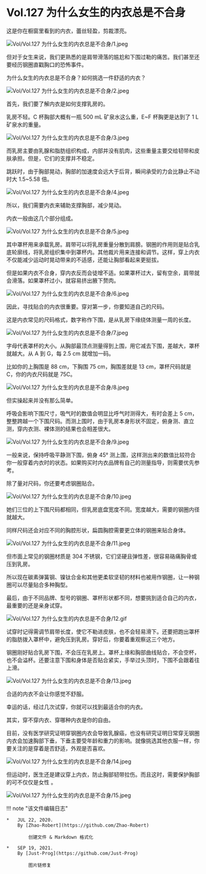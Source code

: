 # Vol.127 为什么女生的内衣总是不合身

这是你在橱窗里看到的内衣，蕾丝轻盈，剪裁漂亮。

![Vol/Vol.127 为什么女生的内衣总是不合身/1.jpeg](https://cdn.jsdelivr.net/gh/ipaperclip-icu/static/image/文字稿/Vol/Vol.127%20为什么女生的内衣总是不合身/1.jpeg)

但对于女生来说，我们更熟悉的是肩带滑落的尴尬和下围过勒的痛苦。我们甚至还要经历钢圈直戳胸口的恐怖事件。

为什么女生的内衣总是不合身？如何挑选一件舒适的内衣？

![Vol/Vol.127 为什么女生的内衣总是不合身/2.jpeg](https://cdn.jsdelivr.net/gh/ipaperclip-icu/static/image/文字稿/Vol/Vol.127%20为什么女生的内衣总是不合身/2.jpeg)

首先，我们要了解内衣是如何支撑乳房的。

乳房不轻。C 杯胸部大概有一瓶 500 mL 矿泉水这么重，E\~F 杯胸更是达到了 1 L 矿泉水的重量。

![Vol/Vol.127 为什么女生的内衣总是不合身/3.jpeg](https://cdn.jsdelivr.net/gh/ipaperclip-icu/static/image/文字稿/Vol/Vol.127%20为什么女生的内衣总是不合身/3.jpeg)

而乳房主要由乳腺和脂肪组织构成，内部并没有肌肉，这些重量主要交给韧带和皮肤承担。但是，它们的支撑并不稳定。

跳跃时，由于胸部晃动，胸部的加速度会远大于后背，瞬间承受的力会比静止不动时大 1.5\~5.58 倍。

![Vol/Vol.127 为什么女生的内衣总是不合身/4.jpeg](https://cdn.jsdelivr.net/gh/ipaperclip-icu/static/image/文字稿/Vol/Vol.127%20为什么女生的内衣总是不合身/4.jpeg)

所以，我们需要内衣来辅助支撑胸部，减少晃动。

内衣一般由这几个部分组成。

![Vol/Vol.127 为什么女生的内衣总是不合身/5.jpeg](https://cdn.jsdelivr.net/gh/ipaperclip-icu/static/image/文字稿/Vol/Vol.127%20为什么女生的内衣总是不合身/5.jpeg)

其中罩杯用来承载乳房。肩带可以将乳房重量分散到肩膀。钢圈的作用则是贴合乳底轮廓线，将乳房组织集中到罩杯内。其他裁片用来连接和调节。这样，穿上内衣不仅能减少运动时晃动带来的不适感，还能让胸部看起来更挺拔。

但是如果内衣不合身，穿内衣反而会徒增不适。如果罩杯过大，留有空余，肩带就会滑落。如果罩杯过小，就容易挤出腋下赘肉。

![Vol/Vol.127 为什么女生的内衣总是不合身/6.jpeg](https://cdn.jsdelivr.net/gh/ipaperclip-icu/static/image/文字稿/Vol/Vol.127%20为什么女生的内衣总是不合身/6.jpeg)

因此，寻找贴合的内衣很重要。穿对第一步，你要知道自己的尺码。

这是内衣常见的尺码格式，数字称作下围，是从乳房下缘绕体测量一周的长度。

![Vol/Vol.127 为什么女生的内衣总是不合身/7.jpeg](https://cdn.jsdelivr.net/gh/ipaperclip-icu/static/image/文字稿/Vol/Vol.127%20为什么女生的内衣总是不合身/7.jpeg)

字母代表罩杯的大小。从胸部最顶点测量得到上围，用它减去下围，差越大，罩杯就越大。从 A 到 G，每 2.5 cm 就增加一码。

比如你的上胸围是 88 cm，下胸围 75 cm，胸围差就是 13 cm，罩杯尺码就是 C，你的内衣尺码就是 75C。

![Vol/Vol.127 为什么女生的内衣总是不合身/8.jpeg](https://cdn.jsdelivr.net/gh/ipaperclip-icu/static/image/文字稿/Vol/Vol.127%20为什么女生的内衣总是不合身/8.jpeg)

但实操起来并没有那么简单。

呼吸会影响下围尺寸，吸气时的数值会明显比呼气时测得大，有时会差上 5 cm，整整跨越一个下围尺码。而测上围时，由于乳房本身形状不固定，俯身测、直立测，穿内衣测、裸体测的结果也会相差很大。

![Vol/Vol.127 为什么女生的内衣总是不合身/9.jpeg](https://cdn.jsdelivr.net/gh/ipaperclip-icu/static/image/文字稿/Vol/Vol.127%20为什么女生的内衣总是不合身/9.jpeg)

一般来说，保持呼吸平静测下围，俯身 45° 测上围，这样测出来的数值比较符合你一般穿着内衣时的状态。如果购买时内衣品牌有自己的测量指导，则需要优先参考。

除了量对尺码，你还要考虑钢圈贴合。

![Vol/Vol.127 为什么女生的内衣总是不合身/10.jpeg](https://cdn.jsdelivr.net/gh/ipaperclip-icu/static/image/文字稿/Vol/Vol.127%20为什么女生的内衣总是不合身/10.jpeg)

她们三位的上下围尺码都相同，但乳房底盘宽度不同。宽度越大，需要的钢圈内径就越大。

同样尺码还会对应不同的胸腔形状，扁圆胸腔需要更立体的钢圈来贴合身体。

![Vol/Vol.127 为什么女生的内衣总是不合身/11.jpeg](https://cdn.jsdelivr.net/gh/ipaperclip-icu/static/image/文字稿/Vol/Vol.127%20为什么女生的内衣总是不合身/11.jpeg)

但市面上常见的钢圈材质是 304 不锈钢，它们坚硬且弹性差，很容易硌痛胸骨或压到乳房。

所以现在碳素弹簧钢、镍钛合金和其他更柔软坚韧的材料也被用作钢圈，让一种钢圈可以尽量贴合多种胸型。

最后，由于不同品牌、型号的钢圈、罩杯形状都不同，想要挑到适合自己的内衣，最重要的还是亲身试穿。

![Vol/Vol.127 为什么女生的内衣总是不合身/12.gif](https://cdn.jsdelivr.net/gh/ipaperclip-icu/static/image/文字稿/Vol/Vol.127%20为什么女生的内衣总是不合身/12.gif)

试穿时记得需调节肩带长度，使它不勒进皮肤，也不会轻易滑下。还要把跑出罩杯的脂肪拨入罩杯中，避免压到乳房。穿好后，你要着重观察这三个地方。

钢圈刚好贴合乳房下围，不会压在乳房上。罩杯上缘和胸部曲线贴合，不会空杯，也不会溢杯。还要注意下围和身体是否贴合紧实，手举过头顶时，下围不会跟着往上滑。

![Vol/Vol.127 为什么女生的内衣总是不合身/13.jpeg](https://cdn.jsdelivr.net/gh/ipaperclip-icu/static/image/文字稿/Vol/Vol.127%20为什么女生的内衣总是不合身/13.jpeg)

合适的内衣不会让你感觉不舒服。

幸运的话，经过几次试穿，你就可以找到最适合你的内衣。

其实，穿不穿内衣、穿哪种内衣是你的自由。

目前，没有医学研究证明穿钢圈内衣会导致乳腺癌，也没有研究证明日常穿无钢圈内衣会加速胸部下垂，下垂主要受年龄和重力的影响。就像挑选其他衣服一样，你要关注的是穿着是否舒适，外观是否喜欢。

![Vol/Vol.127 为什么女生的内衣总是不合身/14.jpeg](https://cdn.jsdelivr.net/gh/ipaperclip-icu/static/image/文字稿/Vol/Vol.127%20为什么女生的内衣总是不合身/14.jpeg)

但运动时，医生还是建议穿上内衣，防止胸部韧带拉伤。而且这时，需要保护胸部的可不仅仅是女性 。

![Vol/Vol.127 为什么女生的内衣总是不合身/15.jpeg](https://cdn.jsdelivr.net/gh/ipaperclip-icu/static/image/文字稿/Vol/Vol.127%20为什么女生的内衣总是不合身/15.jpeg)

!!! note "该文件编辑日志"

	*	JUL 22, 2020.
		By [Zhao-Robert](https://github.com/Zhao-Robert)
	
			创建文件 & Markdown 格式化
	
	*	SEP 19, 2021.
		By [Just-Prog](https://github.com/Just-Prog)

			图片链修复
